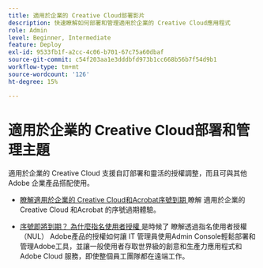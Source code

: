 ```yaml
---
title: 適用於企業的 Creative Cloud部署影片
description: 快速瞭解如何部署和管理適用於企業的 Creative Cloud應用程式
role: Admin
level: Beginner, Intermediate
feature: Deploy
exl-id: 9533fb1f-a2cc-4c06-b701-67c75a60dbaf
source-git-commit: c54f203aa1e3dddbfd973b1cc668b56b7f54d9b1
workflow-type: tm+mt
source-wordcount: '126'
ht-degree: 15%

---
```


# 適用於企業的 Creative Cloud部署和管理主題

適用於企業的 Creative Cloud 支援自訂部署和靈活的授權調整，而且可與其他 Adobe 企業產品搭配使用。

* [瞭解適用於企業的 Creative Cloud和Acrobat序號到期 ](cceserial.md)
瞭解 適用於企業的 Creative Cloud 和Acrobat 的序號過期體驗。

* [序號即將到期？ 為什麼指名使用者授權 ](nameduserlicensing.md) 是時候了
瞭解透過指名使用者授權 （NUL） Adobe產品的授權如何讓 IT 管理員使用Admin Console輕鬆部署和管理Adobe工具，並讓一般使用者存取世界級的創意和生產力應用程式和 Adobe Cloud 服務，即使整個員工團隊都在遠端工作。
